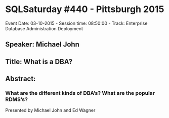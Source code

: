 # SQLSaturday #440 - Pittsburgh 2015
Event Date: 03-10-2015 - Session time: 08:50:00 - Track: Enterprise Database Administration  Deployment
## Speaker: Michael John
## Title: What is a DBA?
## Abstract:
### What are the different kinds of DBA’s? What are the popular RDMS’s?
Presented by Michael John and  Ed Wagner
